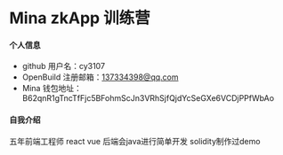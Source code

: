 # Mina zkApp 训练营

#### 个人信息

- github 用户名：cy3107
- OpenBuild 注册邮箱：137334398@qq.com
- Mina 钱包地址：B62qnR1gTncTfFjc5BFohmScJn3VRhSjfQjdYcSeGXe6VCDjPPfWbAo

#### 自我介绍
五年前端工程师 react vue
后端会java进行简单开发
solidity制作过demo

